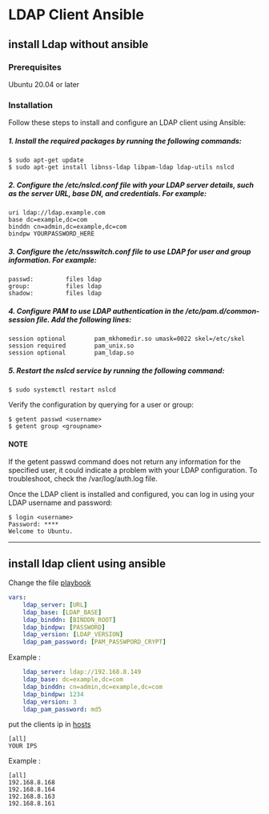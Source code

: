 # LDAP Client Ansible

## install Ldap without ansible 

### Prerequisites

Ubuntu 20.04 or later

### Installation

Follow these steps to install and configure an LDAP client using Ansible:

##### 1. Install the required packages by running the following commands:

```console
$ sudo apt-get update
$ sudo apt-get install libnss-ldap libpam-ldap ldap-utils nslcd
```

##### 2. Configure the /etc/nslcd.conf file with your LDAP server details, such as the server URL, base DN, and credentials. For example:

```
uri ldap://ldap.example.com
base dc=example,dc=com
binddn cn=admin,dc=example,dc=com
bindpw YOURPASSWORD_HERE
```

##### 3. Configure the /etc/nsswitch.conf file to use LDAP for user and group information. For example:

```
passwd:         files ldap
group:          files ldap
shadow:         files ldap
```

##### 4. Configure PAM to use LDAP authentication in the /etc/pam.d/common-session file. Add the following lines:

```
session optional        pam_mkhomedir.so umask=0022 skel=/etc/skel
session required        pam_unix.so
session optional        pam_ldap.so
```

##### 5. Restart the nslcd service by running the following command:

```console
$ sudo systemctl restart nslcd
```

Verify the configuration by querying for a user or group:

```console
$ getent passwd <username>
$ getent group <groupname>
```
#### NOTE 
  If the getent passwd command does not return any information for the specified user, it could indicate a problem with your LDAP configuration. To troubleshoot, check the /var/log/auth.log file.

Once the LDAP client is installed and configured, you can log in using your LDAP username and password:

```console
$ login <username> 
Password: ****
Welcome to Ubuntu.
```

---

## install ldap client using ansible 

Change the file [playbook](./playbook.yml)

```yml
vars: 
    ldap_server: [URL]
    ldap_base: [LDAP_BASE]
    ldap_binddn: [BINDDN_ROOT]
    ldap_bindpw: [PASSWORD]
    ldap_version: [LDAP_VERSION]
    ldap_pam_password: [PAM_PASSWPORD_CRYPT]
```

Example :

```yml
    ldap_server: ldap://192.168.8.149
    ldap_base: dc=example,dc=com
    ldap_binddn: cn=admin,dc=example,dc=com
    ldap_bindpw: 1234
    ldap_version: 3
    ldap_pam_password: md5
```

put the clients ip in [hosts](./inventory/all)
```
[all]
YOUR IPS
```

Example :

```
[all]
192.168.8.168
192.168.8.164
192.168.8.163
192.168.8.161
```
